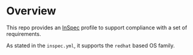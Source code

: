 # Overview
This repo provides an [InSpec](https://github.com/inspec/inspec) profile to support compliance with a set of requirements.

As stated in the `inspec.yml`, it supports the `redhat` based OS family.
